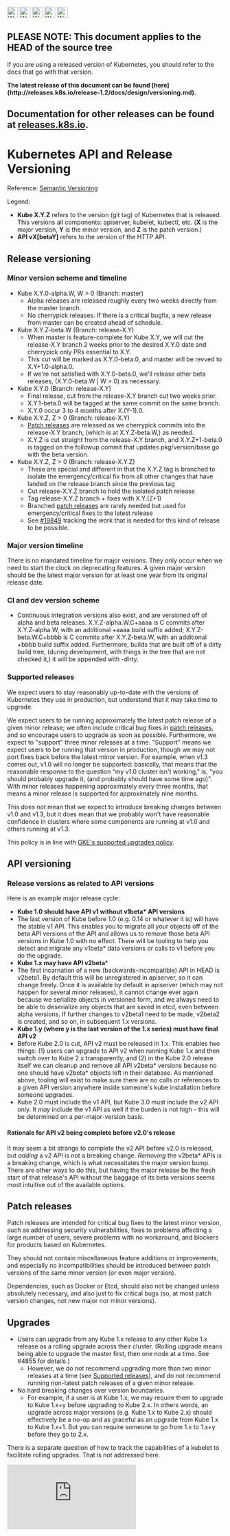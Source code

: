 <!-- BEGIN MUNGE: UNVERSIONED_WARNING -->

<!-- BEGIN STRIP_FOR_RELEASE -->

<img src="http://kubernetes.io/img/warning.png" alt="WARNING"
     width="25" height="25">
<img src="http://kubernetes.io/img/warning.png" alt="WARNING"
     width="25" height="25">
<img src="http://kubernetes.io/img/warning.png" alt="WARNING"
     width="25" height="25">
<img src="http://kubernetes.io/img/warning.png" alt="WARNING"
     width="25" height="25">
<img src="http://kubernetes.io/img/warning.png" alt="WARNING"
     width="25" height="25">

<h2>PLEASE NOTE: This document applies to the HEAD of the source tree</h2>

If you are using a released version of Kubernetes, you should
refer to the docs that go with that version.

<!-- TAG RELEASE_LINK, added by the munger automatically -->
<strong>
The latest release of this document can be found
[here](http://releases.k8s.io/release-1.2/docs/design/versioning.md).

Documentation for other releases can be found at
[releases.k8s.io](http://releases.k8s.io).
</strong>
--

<!-- END STRIP_FOR_RELEASE -->

<!-- END MUNGE: UNVERSIONED_WARNING -->

# Kubernetes API and Release Versioning

Reference: [Semantic Versioning](http://semver.org)

Legend:

* **Kube X.Y.Z** refers to the version (git tag) of Kubernetes that is released.
This versions all components: apiserver, kubelet, kubectl, etc.  (**X** is the
major version, **Y** is the minor version, and **Z** is the patch version.)
* **API vX[betaY]** refers to the version of the HTTP API.

## Release versioning

### Minor version scheme and timeline

* Kube X.Y.0-alpha.W, W > 0 (Branch: master)
  * Alpha releases are released roughly every two weeks directly from the master
branch.
  * No cherrypick releases. If there is a critical bugfix, a new release from
master can be created ahead of schedule.
* Kube X.Y.Z-beta.W (Branch: release-X.Y)
  * When master is feature-complete for Kube X.Y, we will cut the release-X.Y
branch 2 weeks prior to the desired X.Y.0 date and cherrypick only PRs essential
to X.Y.
  * This cut will be marked as X.Y.0-beta.0, and master will be revved to X.Y+1.0-alpha.0.
  * If we're not satisfied with X.Y.0-beta.0, we'll release other beta releases,
(X.Y.0-beta.W | W > 0) as necessary.
* Kube X.Y.0 (Branch: release-X.Y)
  * Final release, cut from the release-X.Y branch cut two weeks prior.
  * X.Y.1-beta.0 will be tagged at the same commit on the same branch.
  * X.Y.0 occur 3 to 4 months after X.(Y-1).0.
* Kube X.Y.Z, Z > 0 (Branch: release-X.Y)
  * [Patch releases](#patch-releases) are released as we cherrypick commits into
the release-X.Y branch, (which is at X.Y.Z-beta.W,) as needed.
  * X.Y.Z is cut straight from the release-X.Y branch, and X.Y.Z+1-beta.0 is
tagged on the followup commit that updates pkg/version/base.go with the beta
version.
* Kube X.Y.Z, Z > 0 (Branch: release-X.Y.Z)
  * These are special and different in that the X.Y.Z tag is branched to isolate
the emergency/critical fix from all other changes that have landed on the
release branch since the previous tag
  * Cut release-X.Y.Z branch to hold the isolated patch release
  * Tag release-X.Y.Z branch + fixes with X.Y.(Z+1)
  * Branched [patch releases](#patch-releases) are rarely needed but used for
emergency/critical fixes to the latest release
  * See [#19849](https://issues.k8s.io/19849) tracking the work that is needed
for this kind of release to be possible.

### Major version timeline

There is no mandated timeline for major versions. They only occur when we need
to start the clock on deprecating features. A given major version should be the
latest major version for at least one year from its original release date.

### CI and dev version scheme

* Continuous integration versions also exist, and are versioned off of alpha and
beta releases. X.Y.Z-alpha.W.C+aaaa is C commits after X.Y.Z-alpha.W, with an
additional +aaaa build suffix added; X.Y.Z-beta.W.C+bbbb is C commits after
X.Y.Z-beta.W, with an additional +bbbb build suffix added. Furthermore, builds
that are built off of a dirty build tree, (during development, with things in
the tree that are not checked it,) it will be appended with -dirty.

### Supported releases

We expect users to stay reasonably up-to-date with the versions of Kubernetes
they use in production, but understand that it may take time to upgrade.

We expect users to be running approximately the latest patch release of a given
minor release; we often include critical bug fixes in
[patch releases](#patch-release), and so encourage users to upgrade as soon as
possible. Furthermore, we expect to "support" three minor releases at a time.
"Support" means we expect users to be running that version in production, though
we may not port fixes back before the latest minor version. For example, when
v1.3 comes out, v1.0 will no longer be supported: basically, that means that the
reasonable response to the question "my v1.0 cluster isn't working," is, "you
should probably upgrade it, (and probably should have some time ago)". With
minor releases happening approximately every three months, that means a minor
release is supported for approximately nine months.

This does *not* mean that we expect to introduce breaking changes between v1.0
and v1.3, but it does mean that we probably won't have reasonable confidence in
clusters where some components are running at v1.0 and others running at v1.3.

This policy is in line with
[GKE's supported upgrades policy](https://cloud.google.com/container-engine/docs/clusters/upgrade).

## API versioning

### Release versions as related to API versions

Here is an example major release cycle:

* **Kube 1.0 should have API v1 without v1beta\* API versions**
 * The last version of Kube before 1.0 (e.g. 0.14 or whatever it is) will have
the stable v1 API. This enables you to migrate all your objects off of the beta
API versions of the API and allows us to remove those beta API versions in Kube
1.0 with no effect. There will be tooling to help you detect and migrate any
v1beta\* data versions or calls to v1 before you do the upgrade.
* **Kube 1.x may have API v2beta***
 * The first incarnation of a new (backwards-incompatible) API in HEAD is
 v2beta1. By default this will be unregistered in apiserver, so it can change
 freely. Once it is available by default in apiserver (which may not happen for
several minor releases), it cannot change ever again because we serialize
objects in versioned form, and we always need to be able to deserialize any
objects that are saved in etcd, even between alpha versions. If further changes
to v2beta1 need to be made, v2beta2 is created, and so on, in subsequent 1.x
versions.
* **Kube 1.y (where y is the last version of the 1.x series) must have final
API v2**
 * Before Kube 2.0 is cut, API v2 must be released in 1.x. This enables two
 things: (1) users can upgrade to API v2 when running Kube 1.x and then switch
 over to Kube 2.x transparently, and (2) in the Kube 2.0 release itself we can
 cleanup and remove all API v2beta\* versions because no one should have
 v2beta\* objects left in their database. As mentioned above, tooling will exist
 to make sure there are no calls or references to a given API version anywhere
 inside someone's kube installation before someone upgrades.
 * Kube 2.0 must include the v1 API, but Kube 3.0 must include the v2 API only.
It *may* include the v1 API as well if the burden is not high - this will be
determined on a per-major-version basis.

#### Rationale for API v2 being complete before v2.0's release

It may seem a bit strange to complete the v2 API before v2.0 is released,
but *adding* a v2 API is not a breaking change. *Removing* the v2beta\*
APIs *is* a breaking change, which is what necessitates the major version bump.
There are other ways to do this, but having the major release be the fresh start
of that release's API without the baggage of its beta versions seems most
intuitive out of the available options.

## Patch releases

Patch releases are intended for critical bug fixes to the latest minor version,
such as addressing security vulnerabilities, fixes to problems affecting a large
number of users, severe problems with no workaround, and blockers for products
based on Kubernetes.

They should not contain miscellaneous feature additions or improvements, and
especially no incompatibilities should be introduced between patch versions of
the same minor version (or even major version).

Dependencies, such as Docker or Etcd, should also not be changed unless
absolutely necessary, and also just to fix critical bugs (so, at most patch
version changes, not new major nor minor versions).

## Upgrades

* Users can upgrade from any Kube 1.x release to any other Kube 1.x release as a
rolling upgrade across their cluster. (Rolling upgrade means being able to
upgrade the master first, then one node at a time. See #4855 for details.)
  * However, we do not recommend upgrading more than two minor releases at a
time (see [Supported releases](#supported-releases)), and do not recommend
running non-latest patch releases of a given minor release.
* No hard breaking changes over version boundaries.
  * For example, if a user is at Kube 1.x, we may require them to upgrade to
Kube 1.x+y before upgrading to Kube 2.x. In others words, an upgrade across
major versions (e.g. Kube 1.x to Kube 2.x) should effectively be a no-op and as
graceful as an upgrade from Kube 1.x to Kube 1.x+1. But you can require someone
to go from 1.x to 1.x+y before they go to 2.x.

There is a separate question of how to track the capabilities of a kubelet to
facilitate rolling upgrades. That is not addressed here.


<!-- BEGIN MUNGE: GENERATED_ANALYTICS -->
[![Analytics](https://kubernetes-site.appspot.com/UA-36037335-10/GitHub/docs/design/versioning.md?pixel)]()
<!-- END MUNGE: GENERATED_ANALYTICS -->
